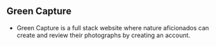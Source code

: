 ## Green Capture
- Green Capture is a full stack website where nature aficionados can create and review their photographs by creating an account.
